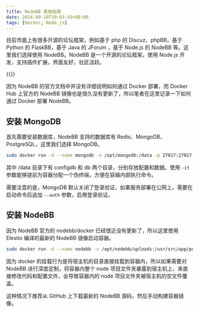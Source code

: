 ```yaml
---
title: NodeBB 使用指南
date: 2024-09-10T19:03:43+08:00
tags: [Docker, Node.js]
---
```


目前市面上有很多开源的论坛框架，例如基于 php 的 Discuz、phpBB，基于 Python 的 FlaskBB，基于 Java 的 JForum ，基于 Node.js 的 NodeBB 等。这里我们选择使用 NodeBB。NodeBB 是一个开源的论坛框架，使用 Node.js 开发，支持插件扩展，界面友好，社区活跃。

{{<github repo="NodeBB/NodeBB">}}

因为 NodeBB 的官方文档中并没有详细说明如何通过 Docker 部署，而 Docker Hub 上官方的 NodeBB 镜像也是很久没有更新了，所以笔者在这里记录一下如何通过 Docker 部署 NodeBB。

## 安装 MongoDB

首先需要安装数据库，NodeBB 支持的数据库有 Redis、MongoDB、PostgreSQL，这里我们选择 MongoDB。

```bash
sudo docker run -d --name mongodb -v /opt/mongodb:/data -p 27017:27017 -it --restart=unless-stopped mongo
```

其中 /data 目录下有 configdb 和 db 两个目录，分别存放配置和数据。使用 `-it` 参数能够提前为容器分配一个伪终端，方便在容器内部执行命令。

需要注意的是，MongoDB 默认关闭了登录验证，如果服务部署在公网上，需要在启动命令后追加 `--auth` 参数，启用登录验证。

## 安装 NodeBB

因为 NodeBB 官方的 nodebb/docker 已经很近没有更新了，所以这里使用 Elestio 编译的最新的 NodeBB 镜像启动容器。

```bash
sudo docker run -d --name nodebb -v /opt/nodebb/uploads:/usr/src/app/public/uploads -p 4567:4567 --restart=unless-stopped elestio/nodebb
```

因为 docker 的挂载行为是将宿主机的目录直接挂载到容器内，所以如果需要对 NodeBB 进行深度定制，将容器内整个 node 项目文件夹暴露到宿主机上，来直接修改代码和配置文件，会导致容器内的 node 项目文件夹被宿主机的空文件覆盖。

这种情况下推荐从 GitHub 上下载最新的 NodeBB 源码，然后手动构建容器镜像。
